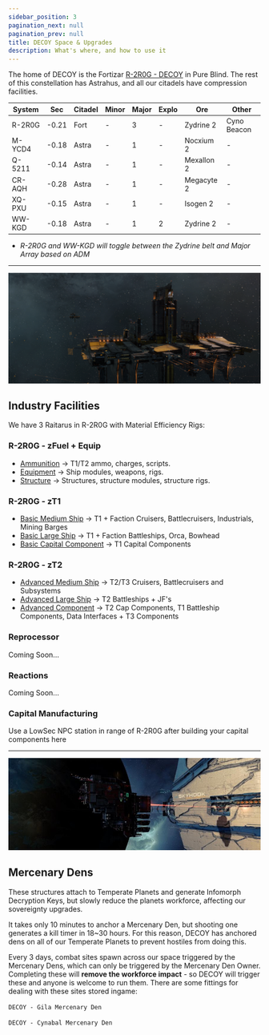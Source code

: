 ```yaml
---
sidebar_position: 3
pagination_next: null
pagination_prev: null
title: DECOY Space & Upgrades
description: What's where, and how to use it
---
```


The home of DECOY is the Fortizar [R-2R0G - DECOY](https://evemaps.dotlan.net/map/Pure_Blind-Fade-Cloud_Ring/LY-FY6#ihub) in Pure Blind. The rest of this constellation has Astrahus, and all our citadels have compression facilities.

|System|Sec|Citadel|Minor|Major|Explo|Ore|Other|
|-|-|-|-|-|-|-|-|
|R-2R0G|-0.21|Fort|-|3|-|Zydrine 2|Cyno Beacon|
|M-YCD4|-0.18|Astra|-|1|-|Nocxium 2|-|
|Q-5211|-0.14|Astra|-|1|-|Mexallon 2|-|
|CR-AQH|-0.28|Astra|-|1|-|Megacyte 2|-|
|XQ-PXU|-0.15|Astra|-|1|-|Isogen 2|-|
|WW-KGD|-0.18|Astra|-|1|2|Zydrine 2|-|

* *R-2R0G and WW-KGD will toggle between the Zydrine belt and Major Array based on ADM*

---

![Raitarus](03-Raitarus.png)

## Industry Facilities

We have 3 Raitarus in R-2R0G with Material Efficiency Rigs:

### R-2R0G - zFuel + Equip
- [Ammunition](https://everef.net/types/37158) → T1/T2 ammo, charges, scripts.
- [Equipment](https://everef.net/types/43920) → Ship modules, weapons, rigs.
- [Structure](https://everef.net/types/43875) → Structures, structure modules, structure rigs.

### R-2R0G - zT1
- [Basic Medium Ship](https://everef.net/types/37146) → T1 + Faction Cruisers, Battlecruisers, Industrials, Mining Barges
- [Basic Large Ship](https://everef.net/types/43732) → T1 + Faction Battleships, Orca, Bowhead
- [Basic Capital Component](https://everef.net/types/43870) → T1 Capital Components

### R-2R0G - zT2
- [Advanced Medium Ship](https://everef.net/types/43858) → T2/T3 Cruisers, Battlecruisers and Subsystems
- [Advanced Large Ship](https://everef.net/types/43862) → T2 Battleships + JF's
- [Advanced Component](https://everef.net/types/43867) → T2 Cap Components, T1 Battleship Components, Data Interfaces + T3 Components

### Reprocessor

Coming Soon...

### Reactions

Coming Soon...

### Capital Manufacturing

Use a LowSec NPC station in range of R-2R0G after building your capital components here

---


![Mercenary Den](03-Mercenary-Den.jpeg)

## Mercenary Dens
These structures attach to Temperate Planets and generate Infomorph Decryption Keys, but slowly reduce the planets workforce, affecting our sovereignty upgrades.

It takes only 10 minutes to anchor a Mercenary Den, but shooting one generates a kill timer in 18~30 hours. For this reason, DECOY has anchored dens on all of our Temperate Planets to prevent hostiles from doing this.

Every 3 days, combat sites spawn across our space triggered by the Mercenary Dens, which can only be triggered by the Mercenary Den Owner. Completing these will **remove the workforce impact** - so DECOY will trigger these and anyone is welcome to run them. There are some fittings for dealing with these sites stored ingame:

`DECOY - Gila Mercenary Den`

`DECOY - Cynabal Mercenary Den`
